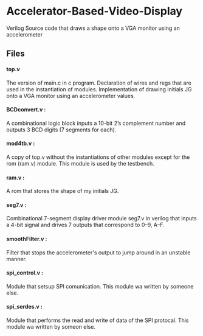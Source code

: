 # Accelerator-Based-Video-Display
Verilog Source code that draws a shape onto a VGA monitor using an accelerometer

## Files
#### top.v
The version of main.c in c program. Declaration of wires and regs that are used in the instantiation of modules. Implementation of drawing initials JG onto a VGA monitor using an accelerometer values.

#### BCDconvert.v :
A combinational logic block inputs a 10-bit 2’s complement number and outputs 3 BCD digits (7 segments for each).

#### mod4tb.v :
A copy of top.v without the instantiations of other modules except for the rom (ram.v) module. This module is used by the testbench.

#### ram.v :
A rom that stores the shape of my initials JG.

#### seg7.v :
Combinational 7-segment display driver module seg7.v in verilog that inputs a 4-bit signal and drives 7 outputs that correspond to 0–9, A–F.

#### smoothFilter.v :
Filter that stops the accelerometer's output to jump around in an unstable manner. 

#### spi_control.v :
Module that setsup SPI comunication. This module wa written by someone else.

#### spi_serdes.v :
Module that performs the read and write of data of the SPI protocal. This module wa written by someon else.
